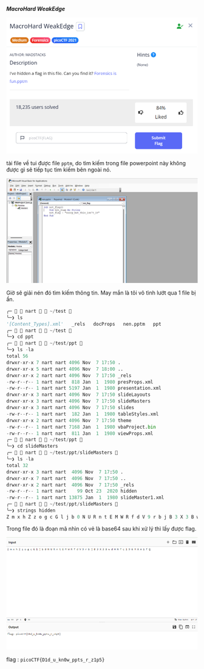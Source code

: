 ***MacroHard WeakEdge***

![alt text](image.png)

tài file về tui được file ```pptm```, do tìm kiếm trong file powerpoint này không được gì sẽ tiếp tục tìm kiếm bên ngoài nó.

![alt text](image-1.png)

Giờ sẽ giải nén đó tìm kiếm thông tin. May mắn là tôi vô tình lướt qua 1 file bị ẩn.

```python
╭─   nart   ~/test                                                                           ✔  10:40:00 PM  ─╮
╰─❯ ls                                                                                                               ─╯
'[Content_Types].xml'   _rels   docProps   nen.pptm   ppt
╭─   nart   ~/test                                                                           ✔  10:40:01 PM  ─╮
╰─❯ cd ppt                                                                                                           ─╯
╭─   nart   ~/test/ppt                                                                       ✔  10:40:17 PM  ─╮
╰─❯ ls -la                                                                                                           ─╯
total 56
drwxr-xr-x 7 nart nart 4096 Nov  7 17:50 .
drwxr-xr-x 5 nart nart 4096 Nov  7 18:00 ..
drwxr-xr-x 2 nart nart 4096 Nov  7 17:50 _rels
-rw-r--r-- 1 nart nart  818 Jan  1  1980 presProps.xml
-rw-r--r-- 1 nart nart 5197 Jan  1  1980 presentation.xml
drwxr-xr-x 3 nart nart 4096 Nov  7 17:50 slideLayouts
drwxr-xr-x 3 nart nart 4096 Nov  7 17:50 slideMasters
drwxr-xr-x 3 nart nart 4096 Nov  7 17:50 slides
-rw-r--r-- 1 nart nart  182 Jan  1  1980 tableStyles.xml
drwxr-xr-x 2 nart nart 4096 Nov  7 17:50 theme
-rw-r--r-- 1 nart nart 7168 Jan  1  1980 vbaProject.bin
-rw-r--r-- 1 nart nart  811 Jan  1  1980 viewProps.xml
╭─   nart   ~/test/ppt                                                                       ✔  10:40:19 PM  ─╮
╰─❯ cd slideMasters                                                                                                  ─╯
╭─   nart   ~/test/ppt/slideMasters                                                          ✔  10:40:30 PM  ─╮
╰─❯ ls -la                                                                                                           ─╯
total 32
drwxr-xr-x 3 nart nart  4096 Nov  7 17:50 .
drwxr-xr-x 7 nart nart  4096 Nov  7 17:50 ..
drwxr-xr-x 2 nart nart  4096 Nov  7 17:50 _rels
-rw-r--r-- 1 nart nart    99 Oct 23  2020 hidden
-rw-r--r-- 1 nart nart 13875 Jan  1  1980 slideMaster1.xml
╭─   nart   ~/test/ppt/slideMasters                                                          ✔  10:40:32 PM  ─╮
╰─❯ strings hidden                                                                                                   ─╯
Z m x h Z z o g c G l j b 0 N U R n t E M W R f d V 9 r b j B 3 X 3 B w d H N f c l 9 6 M X A 1 f Q
```

Trong file đó là đoạn mã nhìn có vẻ là base64 sau khi xử lý thì lấy được flag.

![alt text](image-2.png)

flag : ```picoCTF{D1d_u_kn0w_ppts_r_z1p5}```